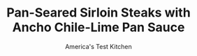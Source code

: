 ---
layout: ../../layouts/MarkdownPostLayout.astro
title: Pan-Seared Sirloin Steaks with Ancho Chile-Lime Pan Sauce
author: America's Test Kitchen
pubDate: 2023-03-15
description: "Were just not that fond of steaks that stick to the pan."
image_url: https://res.cloudinary.com/hksqkdlah/image/upload/ar_1:1,c_fill,dpr_2.0,f_auto,fl_lossy.progressive.strip_profile,g_faces:auto,q_auto:low,w_344/SFS_PanSearedSirloinSteaksSauces_26_2_cc4wxq
tags: ["Main Courses","Beef","Weeknight"]
calories: 2782
protein: 51
carbohydrates: 6
fats: 
fiber: 1
ingredients: ["4 (8- to 10-ounce) boneless top, sirloin steaks, 1 inch thick, trimmed","1 tablespoon, kosher salt","1 1/2 teaspoons, pepper","1 tablespoon, vegetable oil","4 tablespoons, unsalted butter, cut into 1-tablespoon pieces and chilled, divided","1 , shallot, minced","2 teaspoons, ancho chile powder","1 , garlic clove, minced","1 teaspoon, all-purpose flour","1/2 teaspoon, ground cumin","1/4 teaspoon, kosher salt","1/8 teaspoon, cayenne pepper","1/2 cup, chicken broth","1 tablespoon, chopped fresh cilantro","2 teaspoons, lime juice"]
serves: 4
time: "40 minutes"
instructions: ["FOR THE STEAKS: Set wire rack in rimmed baking sheet. Pat steaks dry with paper towels and sprinkle with salt and pepper.","Heat oil in 12-inch nonstick skillet over medium-high heat until just smoking. Add steaks and cook, flipping every 2 minutes, until meat registers 125 degrees (for medium-rare), 8 to 10 minutes. Transfer steaks to prepared rack, tent with aluminum foil, and let rest for 10 minutes.","FOR THE SAUCE: Melt 1 tablespoon butter in now-empty skillet over medium heat. Add shallot, chile powder, garlic, flour, cumin, salt, and cayenne and cook until shallot is softened, about 2 minutes.","Stir in broth and bring to simmer. Cook until slightly thickened, about 2 minutes. Reduce heat to low and whisk in remaining 3 tablespoons butter, 1 piece at a time, until emulsified. Off heat, stir in cilantro and lime juice. Slice steaks and serve with sauce."]
nutrition: ["903 mg Potassium","477 mg Phosphorus","85 mg Calcium","4 mg Iron","59 mg Magnesium","754 mg Sodium","9 mg Zinc","51 g Fat","16 mg Niacin (B3)","20 g Monounsaturated","2 g Polyunsaturated","2 mg Vitamin C","224 mg Cholesterol","21 g Saturated","1 g Fiber","1 µg Folic acid","35 µg Folate (food)","1 g Sugars","8 µg Vitamin K","205 g Water","6 g Carbs","37 µg Folate equivalent (total)","51 g Protein","2 mg Vitamin E","2 µg Vitamin B12","1 mg Vitamin B6","119 µg Vitamin A","695 kcal Energy","2782 calories"]
notes: "We do not recommend making this recipe with steaks thinner than 1 inch, but thicker steaks can be used. If using thicker steaks, just continue to cook them, flipping every 2 minutes, until they register 125 degrees (for medium-rare). Top sirloin steaks are commonly sold as larger steaks (about 1 pound each) that serve two people. If you can find only larger steaks, buy two steaks and cut them in half crosswise to make four steaks that are about 8 ounces each. This recipe is best with fresh ancho chile powder. If you can, try grinding your own from whole ancho chiles."
---